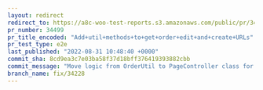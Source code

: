 ```yaml
---
layout: redirect
redirect_to: https://a8c-woo-test-reports.s3.amazonaws.com/public/pr/34499/e2e/index.html
pr_number: 34499
pr_title_encoded: "Add+util+methods+to+get+order+edit+and+create+URLs"
pr_test_type: e2e
last_published: "2022-08-31 10:48:40 +0000"
commit_sha: 8cd9ea3c7e03ba58f37d18bff376419393882cbb
commit_message: "Move logic from OrderUtil to PageController class for better testabil…"
branch_name: fix/34228
---
```

